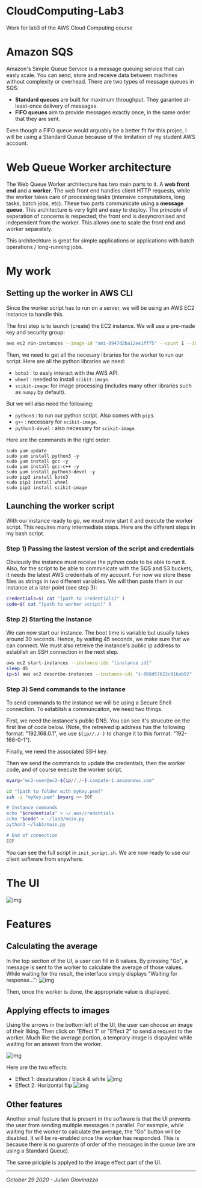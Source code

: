 # CloudComputing-Lab3
 Work for lab3 of the AWS Cloud Computing course

# Amazon SQS
Amazon's Simple Queue Service is a message queuing service that can easly scale. You can send, store and receive data between machines without complexity or overhead.
There are two types of message queues in SQS:
* **Standard queues** are built for maximum throughput. They garantee at-least-once delivery of messages.
* **FIFO queues** aim to provide messages exactly once, in the same order that they are sent.

Even though a FIFO queue would arguably be a better fit for this projec, I will be using a Standard Queue because of the limitation of my student AWS account.

# Web Queue Worker architecture
The Web Queue Worker architecture has two main parts to it. A **web front end** and a **worker**. The web front end handles client HTTP requests, while the worker takes care of processing tasks (intensive computations, long tasks, batch jobs, etc). These two parts communicate using a **message queue**.
This architecture is very light and easy to deploy. The principle of seperation of concerns is respected; the front end is desyncronised and independent from the worker. This allows one to scale the front end and worker separately.

This architechture is great for simple applications or applications with batch operations / long-running jobs.


# My work
## Setting up the worker in AWS CLI
Since the worker script has to run on a server, we will be using an AWS EC2 instance to handle this.

The first step is to launch (create) the EC2 instance. We will use a pre-made key and security group:
```bash
aws ec2 run-instances --image-id "ami-0947d2ba12ee1ff75" --count 1 --instance-type t2.micro --key-name myKey --security-group-ids "sg-07ed9af48bea7190e"
```

Then, we need to get all the necesary libraries for the worker to run our script. Here are all the python libraries we need:
* `boto3` : to easly interact with the AWS API.
* `wheel` : needed to install `scikit-image`.
* `scikit-image`: for image processing (includes many other libraries such as `numpy` by default).

But we will also need the following:
* `python3` : to run our python script. Also comes with `pip3`.
* `g++` : necessary for `scikit-image`.
* `python3-devel` : also necessary for `scikit-image`.

Here are the commands in the right order:
```
sudo yum update
sudo yum install python3 -y
sudo yum install gcc -y
sudo yum install gcc-c++ -y
sudo yum install python3-devel -y
sudo pip3 install boto3
sudo pip3 install wheel
sudo pip3 install scikit-image
```

## Launching the worker script
With our instance ready to go, we must now start it and execute the worker script. This requires many intermediate steps.
Here are the different steps in my bash script.

### Step 1) Passing the lastest version of the script and credentials
Obviously the instance must receive the python code to be able to run it. Also, for the script to be able to comminicate with the SQS and S3 buckets, it needs the latest AWS credentials of my account.
For now we store these files as strings in two different variables. We will then paste them in our instance at a later point (see step 3):
```bash
credentials=$( cat "[path to credentials]" )
code=$( cat "[path to worker script]" )
```

### Step 2) Starting the instance
We can now start our instance. The boot time is variable but usually takes around 30 seconds. Hence, by waiting 45 seconds, we make sure that we can connect.
We must also retreive the instance's public ip address to establish an SSH connection in the next step.
```bash
aws ec2 start-instances --instance-ids "[instance id]"
sleep 45
ip=$( aws ec2 describe-instances --instance-ids "i-068d57622c916ab92" --query "Reservations[*].Instances[*].PublicIpAddress" --output text )
```

### Step 3) Send commands to the instance
To send commands to the instance we will be using a Secure Shell connection. To establish a communcaiton, we need two things.

First, we need the instance's public DNS. You can see it's strucutre on the first line of code below. (Note, the retreived ip address has the following format: "192.168.0.1", we use `${ip//./-}` to change it to this format: "192-168-0-1").

Finally, we need the associated SSH key.

Then we send the commands to update the credentials, then the worker code, and of course execute the worker script.
```bash
myarg="ec2-user@ec2-${ip//./-}.compute-1.amazonaws.com"

cd "[path to folder with myKey.pem]"
ssh -i "myKey.pem" $myarg << EOF

# Instance commands
echo "$credentials" > ~/.aws/credentials
echo "$code" > ~/lab3/main.py
python3 ~/lab3/main.py

# End of connection
EOF
```

You can see the full script in `init_script.sh`. We are now ready to use our client software from anywhere.

# The UI
![img](https://github.com/Julien-Gio/CloudComputing-Lab3/blob/master/img/UI_ex1.png?raw=true)

# Features
## Calculating the average
In the top section of the UI, a user can fill in 8 values. By pressing "Go", a message is sent to the worker to calculate the average of those values. While waiting for the result, the interface simply displays "Waiting for response...": 
![img](https://github.com/Julien-Gio/CloudComputing-Lab3/blob/master/img/UI_average_sending.png?raw=true)

Then, once the worker is done, the appropriate value is displayed.

## Applying effects to images
Using the arrows in the bottom left of the UI, the user can choose an image of their liking. Then click on "Effect 1" or "Effect 2" to send a request to the worker.
Much like the average portion, a temprary image is dispayled while waiting for an answer from the worker.

![img](https://github.com/Julien-Gio/CloudComputing-Lab3/blob/master/img/UI_image_sending.png?raw=true)

Here are the two effects:
* Effect 1: desaturation / black & white
![img](https://github.com/Julien-Gio/CloudComputing-Lab3/blob/master/img/UI_effect1.png?raw=true)
* Effect 2: Horizontal flip
![img](https://github.com/Julien-Gio/CloudComputing-Lab3/blob/master/img/UI_effect2.png?raw=true)

## Other features
Another small feature that is present in the software is that the UI prevents the user from sending multiple messages in parallel. For example, while waiting for the worker to calculate the average, the "Go" button will be disabled. It will be re-enabled once the worker has responded. This is because there is no guarente of order of the messages in the queue (we are using a Standard Queue).

The same priciple is applyed to the image effect part of the UI.

---

*October 29 2020 - Julien Giovinazzo*
